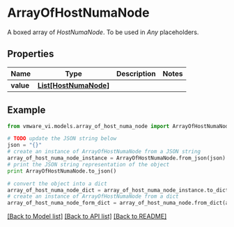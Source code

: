 # ArrayOfHostNumaNode

A boxed array of *HostNumaNode*. To be used in *Any* placeholders. 

## Properties
Name | Type | Description | Notes
------------ | ------------- | ------------- | -------------
**value** | [**List[HostNumaNode]**](HostNumaNode.md) |  | 

## Example

```python
from vmware_vi.models.array_of_host_numa_node import ArrayOfHostNumaNode

# TODO update the JSON string below
json = "{}"
# create an instance of ArrayOfHostNumaNode from a JSON string
array_of_host_numa_node_instance = ArrayOfHostNumaNode.from_json(json)
# print the JSON string representation of the object
print ArrayOfHostNumaNode.to_json()

# convert the object into a dict
array_of_host_numa_node_dict = array_of_host_numa_node_instance.to_dict()
# create an instance of ArrayOfHostNumaNode from a dict
array_of_host_numa_node_form_dict = array_of_host_numa_node.from_dict(array_of_host_numa_node_dict)
```
[[Back to Model list]](../README.md#documentation-for-models) [[Back to API list]](../README.md#documentation-for-api-endpoints) [[Back to README]](../README.md)


